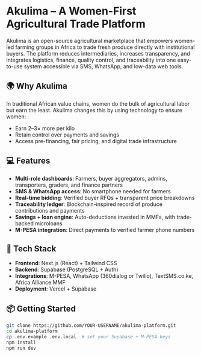 # Akulima – A Women-First Agricultural Trade Platform

Akulima is an open-source agricultural marketplace that empowers women-led farming groups in Africa to trade fresh produce directly with institutional buyers. The platform reduces intermediaries, increases transparency, and integrates logistics, finance, quality control, and traceability into one easy-to-use system accessible via SMS, WhatsApp, and low-data web tools.

## 🌍 Why Akulima

In traditional African value chains, women do the bulk of agricultural labor but earn the least. Akulima changes this by using technology to ensure women:
- Earn 2–3× more per kilo
- Retain control over payments and savings
- Access pre-financing, fair pricing, and digital trade infrastructure

## 💻 Features

- **Multi-role dashboards**: Farmers, buyer aggregators, admins, transporters, graders, and finance partners
- **SMS & WhatsApp access**: No smartphone needed for farmers
- **Real-time bidding**: Verified buyer RFQs + transparent price breakdowns
- **Traceability ledger**: Blockchain-inspired record of produce contributions and payments
- **Savings + loan engine**: Auto-deductions invested in MMFs, with trade-backed microloans
- **M-PESA integration**: Direct payments to verified farmer phone numbers

## 🚀 Tech Stack

- **Frontend**: Next.js (React) + Tailwind CSS
- **Backend**: Supabase (PostgreSQL + Auth)
- **Integrations**: M-PESA, WhatsApp (360dialog or Twilio), TextSMS.co.ke, Africa Alliance MMF
- **Deployment**: Vercel + Supabase

## 📦 Getting Started

```bash
git clone https://github.com/YOUR-USERNAME/akulima-platform.git
cd akulima-platform
cp .env.example .env.local  # set your Supabase + M-PESA keys
npm install
npm run dev
